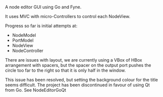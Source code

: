 A node editor GUI using Go and Fyne.

It uses MVC with micro-Controllers to control each NodeView.

Progress so far is initial attempts at:
* NodeModel
* PortModel
* NodeView
* NodeController

There are issues with layout, we are currently using a VBox of HBox arrangement with spacers, but the spacer on the output port pushes the circle too far to the right so that it is only half in the window.

This issue has been resolved, but setting the background colour for the title seems difficult.
The project has been discontinued in favour of using Qt from Go.
See NodeEditorGoQt
